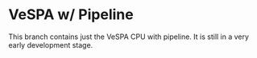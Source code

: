 # VeSPA w/ Pipeline

This branch contains just the VeSPA CPU with pipeline. It is still in a very early development stage.

